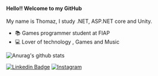 #### Hello!! Welcome to my GitHub 

My name is Thomaz, I study .NET, ASP.NET core and Unity.

- 📚 Games programmer student at FIAP
- :computer: Lover of technology , Games and Music

![Anurag's github stats](https://github-readme-stats.vercel.app/api?username=Thomaz-Peres&show_icons=true&theme=tokyonight)

[![Linkedin Badge](https://img.shields.io/badge/LinkedIn-blue)](https://www.linkedin.com/in/thomazperessilva)
[![Instagram](https://img.shields.io/badge/Instagram-blueviolet)](https://www.instagram.com/_thomazperes/?hl=pt-br)
